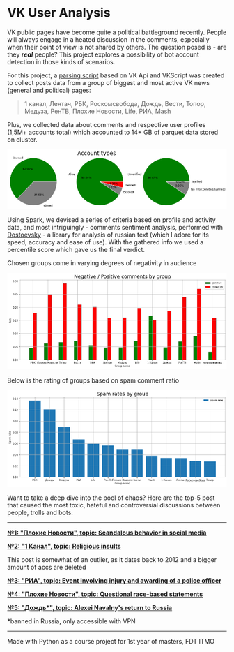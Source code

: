 # VK User Analysis

VK public pages have become quite a political battleground recently.
People will always engage in a heated discussion in the comments,
especially when their point of view is not shared by others. The 
question posed is - are they ***real*** people?
This project explores a possibility of bot account detection in 
those kinds of scenarios.

For this project, a [parsing script](https://github.com/stas1f1/VK-User-Analysis/blob/main/Parser_for_VK.ipynb)
based on VK Api and VKScript was created to collect posts data from 
a group of biggest and most active VK news (general and political) pages:

>1 канал, Лентач, РБК, Роскомсвобода, Дождь, Вести, Топор, Медуза, РенТВ, Плохие Новости, Life, РИА, Mash

Plus, we collected data about comments and respective user profiles (1,5M+ accounts total)
which accounted to 14+ GB of parquet data stored on cluster.

<p align="center">
  <img src="https://github.com/stas1f1/VK-User-Analysis/blob/main/acctypes.png" width="800" title="hover text">
</p>

Using Spark, we devised a series of criteria based on profile and 
activity data, and most intriguingly - comments sentiment analysis, 
performed with [Dostoevsky](https://github.com/bureaucratic-labs/dostoevsky) - a library for analysis of russian text (which I adore for its speed, accuracy and ease of use). With the gathered info we used a percentile score which gave us the final verdict.

Chosen groups come in varying degrees of negativity in audience

<p align="center">
  <img src="https://github.com/stas1f1/VK-User-Analysis/blob/main/pos_neg.png" width="800" title="hover text">
</p>

Below is the rating of groups based on spam comment ratio

<p align="center">
  <img src="https://github.com/stas1f1/VK-User-Analysis/blob/main/spamrates.png" width="800" title="hover text">
</p>

Want to take a deep dive into the pool of chaos? Here are the top-5 post that caused the most toxic, hateful and controversial discussions between people, trolls and bots:

---

**[№1: "Плохие Новости", topic: Scandalous behavior in social media](https://vk.com/public150709625?w=wall-150709625_8236914)**





**[№2: "1 Канал", topic: Religious insults](https://vk.com/public25380626?w=wall-25380626_79652)**

This post is somewhat of an outlier, as it dates back to 2012 and a bigger amount of accs are deleted





**[№3: "РИА", topic: Event involving injury and awarding of a police officer](https://vk.com/public15755094?w=wall-15755094_33153186)**





**[№4: "Плохие Новости", topic: Questional race-based statements](https://vk.com/public150709625?w=wall-150709625_9340121)**





**[№5: "Дождь\*", topic: Alexei Navalny's return to Russia](https://vk.com/public17568841?w=wall-17568841_6400781)**

*banned in Russia, only accessible with VPN




---


Made with Python as a course project for 1st year of masters, FDT ITMO
